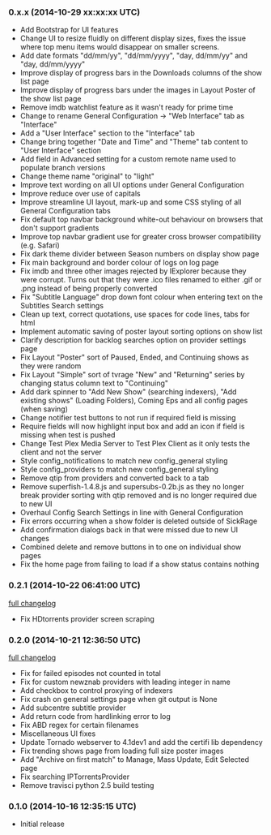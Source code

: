 ### 0.x.x (2014-10-29 xx:xx:xx UTC)

* Add Bootstrap for UI features
* Change UI to resize fluidly on different display sizes, fixes the issue where top menu items would disappear on smaller screens.
* Add date formats "dd/mm/yy", "dd/mm/yyyy", "day, dd/mm/yy" and "day, dd/mm/yyyy"
* Improve display of progress bars in the Downloads columns of the show list page
* Improve display of progress bars under the images in Layout Poster of the show list page
* Remove imdb watchlist feature as it wasn't ready for prime time
* Change to rename General Configuration -> "Web Interface" tab as "Interface"
* Add a "User Interface" section to the "Interface" tab
* Change bring together "Date and Time" and "Theme" tab content to "User Interface" section
* Add field in Advanced setting for a custom remote name used to populate branch versions
* Change theme name "original" to "light"
* Improve text wording on all UI options under General Configuration
* Improve reduce over use of capitals
* Improve streamline UI layout, mark-up and some CSS styling of all General Configuration tabs
* Fix default top navbar background white-out behaviour on browsers that don't support gradients
* Improve top navbar gradient use for greater cross browser compatibility (e.g. Safari)
* Fix dark theme divider between Season numbers on display show page
* Fix main background and border colour of logs on log page
* Fix imdb and three other images rejected by IExplorer because they were corrupt. Turns out that they were .ico files renamed to either .gif or .png instead of being properly converted
* Fix "Subtitle Language" drop down font colour when entering text on the Subtitles Search settings
* Clean up text, correct quotations, use spaces for code lines, tabs for html
* Implement automatic saving of poster layout sorting options on show list
* Clarify description for backlog searches option on provider settings page
* Fix Layout "Poster" sort of Paused, Ended, and Continuing shows as they were random
* Fix Layout "Simple" sort of tvrage "New" and "Returning" series by changing status column text to "Continuing"
* Add dark spinner to "Add New Show" (searching indexers), "Add existing shows" (Loading Folders), Coming Eps and all config pages (when saving)
* Change notifier test buttons to not run if required field is missing
* Require fields will now highlight input box and add an icon if field is missing when test is pushed
* Change Test Plex Media Server to Test Plex Client as it only tests the client and not the server
* Style config_notifications to match new config_general styling
* Style config_providers to match new config_general styling
* Remove qtip from providers and converted back to a tab
* Remove superfish-1.4.8.js and supersubs-0.2b.js as they no longer break provider sorting with qtip removed and is no longer required due to new UI
* Overhaul Config Search Settings in line with General Configuration
* Fix errors occurring when a show folder is deleted outside of SickRage
* Add confirmation dialogs back in that were missed due to new UI changes
* Combined delete and remove buttons in to one on individual show pages
* Fix the home page from failing to load if a show status contains nothing


### 0.2.1 (2014-10-22 06:41:00 UTC)

[full changelog](https://github.com/SickragePVR/SickRage/compare/release_0.2.0...release_0.2.1)

* Fix HDtorrents provider screen scraping


### 0.2.0 (2014-10-21 12:36:50 UTC)

[full changelog](https://github.com/SickragePVR/SickRage/compare/release_0.1.0...release_0.2.0)

* Fix for failed episodes not counted in total
* Fix for custom newznab providers with leading integer in name
* Add checkbox to control proxying of indexers
* Fix crash on general settings page when git output is None
* Add subcentre subtitle provider
* Add return code from hardlinking error to log
* Fix ABD regex for certain filenames
* Miscellaneous UI fixes
* Update Tornado webserver to 4.1dev1 and add the certifi lib dependency
* Fix trending shows page from loading full size poster images
* Add "Archive on first match" to Manage, Mass Update, Edit Selected page
* Fix searching IPTorrentsProvider
* Remove travisci python 2.5 build testing


### 0.1.0 (2014-10-16 12:35:15 UTC)

* Initial release